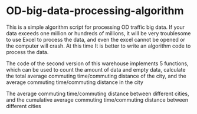 # OD-big-data-processing-algorithm
This is a simple algorithm script for processing OD traffic big data. If your data exceeds one million or hundreds of millions, it will be very troublesome to use Excel to process the data, and even the excel cannot be opened or the computer will crash. At this time It is better to write an algorithm code to process the data.

The code of the second version of this warehouse implements 5 functions, which can be used to count the amount of data and empty data, calculate the total average commuting time/commuting distance of the city, and the average commuting time/commuting distance in the city

The average commuting time/commuting distance between different cities, and the cumulative average commuting time/commuting distance between different cities
